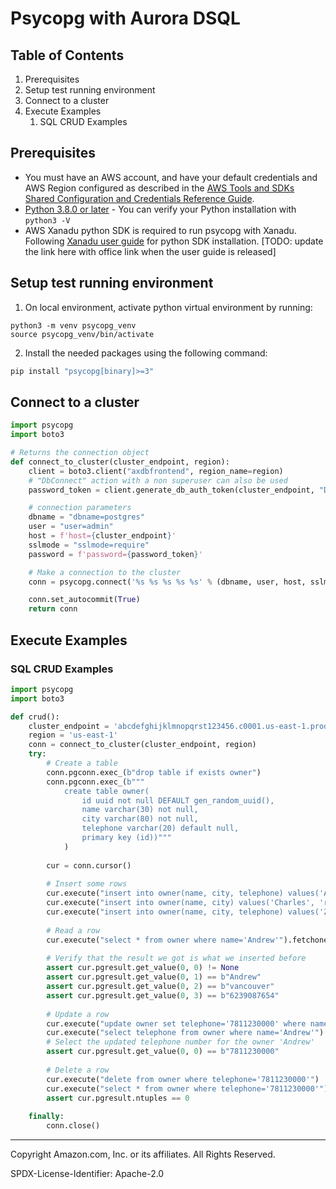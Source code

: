 # Psycopg with Aurora DSQL

## Table of Contents

1. Prerequisites
2. Setup test running environment
3. Connect to a cluster
4. Execute Examples
   1. SQL CRUD Examples

## Prerequisites

* You must have an AWS account, and have your default credentials and AWS Region configured as described in the 
[AWS Tools and SDKs Shared Configuration and Credentials Reference Guide](https://docs.aws.amazon.com/credref/latest/refdocs/creds-config-files.html).
* [Python 3.8.0 or later](https://www.python.org/) - You can verify your Python installation with `python3 -V`
* AWS Xanadu python SDK is required to run psycopg with Xanadu. Following [Xanadu user guide](https://alpha.www.docs.aws.a2z.com/distributed-sql/latest/userguide/accessing-install-sdk.html) for python SDK installation. [TODO: update the link here with office link when the user guide is released]

## Setup test running environment 
1. On local environment, activate python virtual environment by running:
```
python3 -m venv psycopg_venv
source psycopg_venv/bin/activate
```

2. Install the needed packages using the following command:

```sh
pip install "psycopg[binary]>=3"
```

## Connect to a cluster

```py
import psycopg
import boto3

# Returns the connection object
def connect_to_cluster(cluster_endpoint, region):
    client = boto3.client("axdbfrontend", region_name=region)
    # "DbConnect" action with a non superuser can also be used
    password_token = client.generate_db_auth_token(cluster_endpoint, "DbConnectSuperuser", region)

    # connection parameters
    dbname = "dbname=postgres"
    user = "user=admin"
    host = f'host={cluster_endpoint}'
    sslmode = "sslmode=require"
    password = f'password={password_token}'

    # Make a connection to the cluster
    conn = psycopg.connect('%s %s %s %s %s' % (dbname, user, host, sslmode, password))

    conn.set_autocommit(True)
    return conn
```

## Execute Examples

### SQL CRUD Examples

```py
import psycopg
import boto3

def crud():
    cluster_endpoint = 'abcdefghijklmnopqrst123456.c0001.us-east-1.prod.sql.axdb.aws.dev'
    region = 'us-east-1'
    conn = connect_to_cluster(cluster_endpoint, region)
    try:
        # Create a table
        conn.pgconn.exec_(b"drop table if exists owner")
        conn.pgconn.exec_(b"""
            create table owner(
                id uuid not null DEFAULT gen_random_uuid(),
                name varchar(30) not null,
                city varchar(80) not null, 
                telephone varchar(20) default null,
                primary key (id))"""
            )
        
        cur = conn.cursor()
                
        # Insert some rows
        cur.execute("insert into owner(name, city, telephone) values('Andrew', 'vancouver', '6239087654')")
        cur.execute("insert into owner(name, city) values('Charles', 'richmond')")
        cur.execute("insert into owner(name, city, telephone) values('Zoya', 'langley', '6230005678')")
        
        # Read a row
        cur.execute("select * from owner where name='Andrew'").fetchone()
        
        # Verify that the result we got is what we inserted before
        assert cur.pgresult.get_value(0, 0) != None
        assert cur.pgresult.get_value(0, 1) == b"Andrew"
        assert cur.pgresult.get_value(0, 2) == b"vancouver"
        assert cur.pgresult.get_value(0, 3) == b"6239087654"
        
        # Update a row
        cur.execute("update owner set telephone='7811230000' where name='Andrew'")
        cur.execute("select telephone from owner where name='Andrew'")
        # Select the updated telephone number for the owner 'Andrew'
        assert cur.pgresult.get_value(0, 0) == b"7811230000"
        
        # Delete a row
        cur.execute("delete from owner where telephone='7811230000'")
        cur.execute("select * from owner where telephone='7811230000'")
        assert cur.pgresult.ntuples == 0
        
    finally:
        conn.close()
```

---

Copyright Amazon.com, Inc. or its affiliates. All Rights Reserved. 

SPDX-License-Identifier: Apache-2.0
